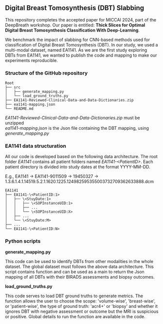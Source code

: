 ## **Digital Breast Tomosynthesis (DBT) Slabbing**

This repository completes the accepted paper for MICCAI 2024, part of the DeepBreath workshop. Our paper is entitled: **Thick Slices for Optimal Digital Breast Tomosynthesis Classification With Deep-Learning**.  

We benchmark the impact of slabbing for CNN-based methods used for classification of Digital Breast Tomosynthesis (DBT). In our study, we used a multi-modal dataset, named EA1141. As we are the first study exploring DBTs from EA1141, we wanted to publish the code and mapping to make our experiments reproducible.

### Structure of the GitHub repository
```
Root  
├── src  
│   ├── generate_mapping.py  
│   └── load_ground_truths.py  
├── EA1141-Reviewed-Clinical-Data-and-Data-Dictionaries.zip  
├── ea1141-mapping.json  
└── README.md  
```

*EA1141-Reviewed-Clinical-Data-and-Data-Dictionaries.zip* must be unzipped  
*ea1141-mapping.json* is the Json file containing the DBT mapping, using *generate_mapping.py*

### EA1141 data structuration

All our code is developed based on the following data architecture. The root folder *EA1141* contains
all patient folders named *EA1141-\<PatientID>*. Each patient directory is divided into study dates at the format YYYY-MM-DD.

E.g., EA1141 -> EA1141-9011509 -> 19450327 -> 1.3.6.1.4.1.14519.5.2.1.1620.1225.124982595355003732709362633888.dcm

```
EA1141  
├── EA1141-\<PatientID:1>  
│   ├── \<StuyDate:1>  
│   │   ├── \<SOPInstanceUID:1>   
│   │   ├── ...  
│   │   └── \<SOPInstanceUID:X>  
│   ├── ...  
│   └── \<StuyDate:M>  
├── ...  
└── EA1141-\<PatientID:N>
```

### Python scripts

**generate_mapping.py**

This code can be used to identify DBTs from other modalities in the whole dataset. The global dataset must follows the above data architecture. This script contains function and can be used as a main to return the Json mapping of all DBTs with their BIRADS assessments and biopsy outcomes.

**load_ground_truths.py**

This code serves to load DBT ground truths to generate metrics. The function allows the user to choose the scope: 'volume-wise', 'breast-wise', or 'patient-wise', the type of ground truth: 'acr4+' or 'biopsy' and whether it ignores DBT with negative assessment or outcome but the MRI is suspicious or positive. Global details to run the function are available in the code.
